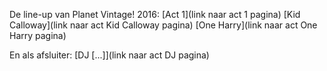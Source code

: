 De line-up van Planet Vintage! 2016:
[Act 1](link naar act 1 pagina)
[Kid Calloway](link naar act Kid Calloway pagina)
[One Harry](link naar act One Harry pagina)

En als afsluiter:
[DJ [...]](link naar act DJ pagina)